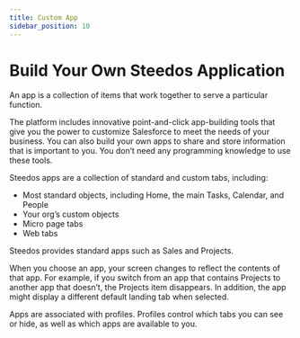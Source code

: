 ```yaml
---
title: Custom App
sidebar_position: 10
---
```


# Build Your Own Steedos Application

An app is a collection of items that work together to serve a particular function. 

The platform includes innovative point-and-click app-building tools that give you the power to customize Salesforce to meet the needs of your business. You can also build your own apps to share and store information that is important to you. You don’t need any programming knowledge to use these tools.

Steedos apps are a collection of standard and custom tabs, including:

- Most standard objects, including Home, the main Tasks, Calendar, and People
- Your org’s custom objects
- Micro page tabs
- Web tabs

Steedos provides standard apps such as Sales and Projects.

When you choose an app, your screen changes to reflect the contents of that app. For example, if you switch from an app that contains Projects to another app that doesn’t, the Projects item disappears. In addition, the app might display a different default landing tab when selected.

Apps are associated with profiles. Profiles control which tabs you can see or hide, as well as which apps are available to you.

<!-- 
应用程序包含您对自定义应用程序预期的一切内容，例如自定义和标准对象，以及自定义选项卡。

## 创建自定义应用

建立好合同、付款等对象后，我们可以建立自定义应用：合同。

### 新建应用

管理员，进入 设置》应用程序》应用程序，点击新建按钮

 ![新建应用程序](https://console.steedos.cn/api/files/images/pLbYpE4EiFdJ4mpSP)

输入应用程序的名称、API名称等，选择好桌面主菜单、手机主菜单，点击保存按钮。

 ![](https://console.steedos.cn/api/files/images/3gQZyGj6z97KiJ5F2)

### 访问应用

点击左上角的“应用程序启动器”图标，可以点击进入合同应用。

 ![](https://console.steedos.cn/api/files/images/RnnzvrFFBiDPQ7cTc)

里面已经有之前在预览时录入的数据。

 ![](https://console.steedos.cn/api/files/images/W8BCSZWifA255kjMg)

查看合同详情页，不但显示合同的详情，也会将作为子表的付款记录列表显示。

 ![](https://console.steedos.cn/api/files/images/MeeMHihvzbdMzTkPW)

经过上述的配置，我们就建立起了合同管理系统的框架。具备了合同应用的基本功能，比如管理合同，建立和跟踪合同的付款记录等。


## 链接外部应用

在华炎魔方中可以配置应用程序时可以配置外接应用与把第三方应用集成到华炎魔方中。

点击顶部左上角九宫格图标弹出的“应用程序启动器”会列出当前系统启用的所有应用程序，可以在“设置”应用的“应用程序→应用程序”界面维护这些应用程序，要集成第三方外接应用，请在这里新建一个应用，并在“外接应用”栏输入相关属性：

* 外部链接：请输入外接应用的访问地址，如果想通过链接脚本来打开外接应用，可以不填写该项。
* 使用iframe打开：是否在华炎魔方内嵌iframe打开外接应用。
* 在新窗口打开：是否使用新窗口来打开外接应用。
* 链接脚本：这里可以输入希望在顶部左上角九宫格图标弹出的“应用程序启动器”中点击该外接应用时要触发执行的`javascript`脚本，一般来说外接应用需要单点登录时可以在这里编写脚本来实现。

链接脚本最终会在一个不带参数的闭包函数中执行`(function(){" + 链接脚本+ "})()`，并且可以在链接脚本中通过变量`app`来引用当前点击的应用，比如`app.url`会输出我们为当前应用配置的外部链接地址，还可以在链接脚本中通过变量`event`来引用点击该外部链接时的事件参数，比如

在链接脚本中可以增加代码`event.preventDefault();`来阻止点击外接链接A标签时的浏览器默认行为。

如果勾选了“使用iframe打开”的话，链接脚本中还可以通过变量`iframe`来引用用于打开外部应用的iframe，比如我们可以加入脚本`iframe.attr("src", url)`来让iframe打开一个带有动态参数的url地址。

以下示例脚本演示了如何调用外接应用的登录接口来实现单点登录，并在登录成功后使用iframe来打开外接应用的逻辑。

```javascript
var loginUrl = "https://mail.xxx.com/user/?q=login.do";
var openUrl = "https://mail.xxx.com";
event.preventDefault();
var loginSucFun = function(){
    iframe.attr("src", openUrl);
}
$.ajax({
    type: "POST",
    url: loginUrl,
    data: {
      ...
    },
    success: function(result) {
        loginSucFun();
    },
    error: function() {
        toastr.error("xxx系统登录验证失败，可能链接脚本或域账户设置不正确！");
    }
});
``` -->